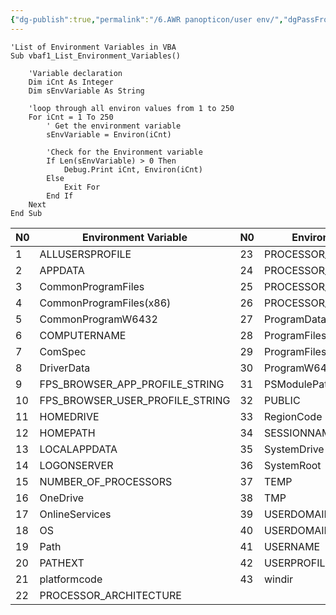 ```yaml
---
{"dg-publish":true,"permalink":"/6.AWR panopticon/user env/","dgPassFrontmatter":true}
---
```




```
'List of Environment Variables in VBA
Sub vbaf1_List_Environment_Variables()

    'Variable declaration
    Dim iCnt As Integer
    Dim sEnvVariable As String
    
    'loop through all environ values from 1 to 250
    For iCnt = 1 To 250
        ' Get the environment variable
        sEnvVariable = Environ(iCnt)
        
        'Check for the Environment variable
        If Len(sEnvVariable) > 0 Then
            Debug.Print iCnt, Environ(iCnt)
        Else
            Exit For
        End If
    Next
End Sub
```

| N0 | Environment Variable            | N0 | Environment Variable      |
|----|---------------------------------|----|---------------------------|
| 1  | ALLUSERSPROFILE                 | 23 | PROCESSOR_ARCHITEW6432    |
| 2  | APPDATA                         | 24 | PROCESSOR_IDENTIFIER      |
| 3  | CommonProgramFiles              | 25 | PROCESSOR_LEVEL           |
| 4  | CommonProgramFiles(x86)         | 26 | PROCESSOR_REVISION        |
| 5  | CommonProgramW6432              | 27 | ProgramData               |
| 6  | COMPUTERNAME                    | 28 | ProgramFiles              |
| 7  | ComSpec                         | 29 | ProgramFiles(x86)         |
| 8  | DriverData                      | 30 | ProgramW6432              |
| 9  | FPS_BROWSER_APP_PROFILE_STRING  | 31 | PSModulePath              |
| 10 | FPS_BROWSER_USER_PROFILE_STRING | 32 | PUBLIC                    |
| 11 | HOMEDRIVE                       | 33 | RegionCode                |
| 12 | HOMEPATH                        | 34 | SESSIONNAME               |
| 13 | LOCALAPPDATA                    | 35 | SystemDrive               |
| 14 | LOGONSERVER                     | 36 | SystemRoot                |
| 15 | NUMBER_OF_PROCESSORS            | 37 | TEMP                      |
| 16 | OneDrive                        | 38 | TMP                       |
| 17 | OnlineServices                  | 39 | USERDOMAIN                |
| 18 | OS                              | 40 | USERDOMAIN_ROAMINGPROFILE |
| 19 | Path                            | 41 | USERNAME                  |
| 20 | PATHEXT                         | 42 | USERPROFILE               |
| 21 | platformcode                    | 43 | windir                    |
| 22 | PROCESSOR_ARCHITECTURE          |
